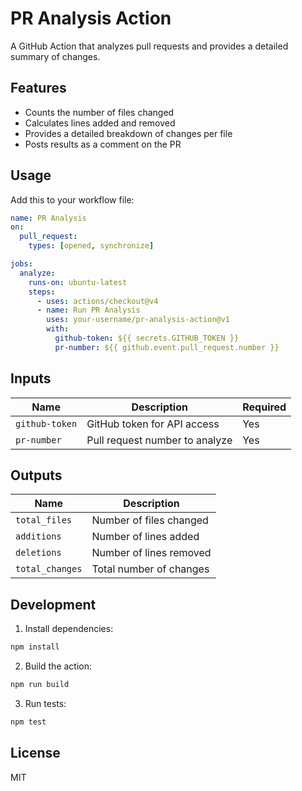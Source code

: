 # PR Analysis Action

A GitHub Action that analyzes pull requests and provides a detailed summary of changes.

## Features

- Counts the number of files changed
- Calculates lines added and removed
- Provides a detailed breakdown of changes per file
- Posts results as a comment on the PR

## Usage

Add this to your workflow file:

```yaml
name: PR Analysis
on:
  pull_request:
    types: [opened, synchronize]

jobs:
  analyze:
    runs-on: ubuntu-latest
    steps:
      - uses: actions/checkout@v4
      - name: Run PR Analysis
        uses: your-username/pr-analysis-action@v1
        with:
          github-token: ${{ secrets.GITHUB_TOKEN }}
          pr-number: ${{ github.event.pull_request.number }}
```

## Inputs

| Name | Description | Required |
|------|-------------|----------|
| `github-token` | GitHub token for API access | Yes |
| `pr-number` | Pull request number to analyze | Yes |

## Outputs

| Name | Description |
|------|-------------|
| `total_files` | Number of files changed |
| `additions` | Number of lines added |
| `deletions` | Number of lines removed |
| `total_changes` | Total number of changes |

## Development

1. Install dependencies:
```bash
npm install
```

2. Build the action:
```bash
npm run build
```

3. Run tests:
```bash
npm test
```

## License

MIT 